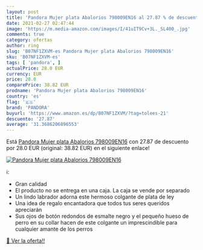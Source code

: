 ```yaml
---
layout: post
title: 'Pandora Mujer plata Abalorios 798009EN16 al 27.87 % de descuento'
date: 2021-02-27 02:47:44
image: 'https://m.media-amazon.com/images/I/41uIT9Cv+3L._SL400_.jpg'
comments: true
category: ofertas
author: ring
slug: 'B07NF1ZXVM-es Pandora Mujer plata Abalorios 798009EN16'
sku: 'B07NF1ZXVM-es'
tags: [ 'pandora', ]
actualPrice: 28.0 EUR
currency: EUR
price: 28.0
comparePrice: 38.82 EUR
prodname: 'Pandora Mujer plata Abalorios 798009EN16'
country: 'es'
flag: '🇪🇸'
brand: 'PANDORA'
buyurl: 'https://www.amazon.es/dp/B07NF1ZXVM/?tag=tolees-21'
descuento: '27.87'
average: '31.3686206896553'
---
```


Está [Pandora Mujer plata Abalorios 798009EN16](https://www.amazon.es/dp/B07NF1ZXVM/?tag=tolees-21) con 27.87 de descuento por 28.0 EUR (original: 38.82 EUR) en el siguiente enlace!

[![Pandora Mujer plata Abalorios 798009EN16](https://m.media-amazon.com/images/I/41uIT9Cv+3L._SL400_.jpg)](https://www.amazon.es/dp/B07NF1ZXVM/?tag=tolees-21)

ℹ️:

- Gran calidad
- El producto no se entrega en una caja. La caja se vende por separado
- Un lindo labrador adorna este hermoso colgante de plata de ley
- Una idea de regalo encantadora que todos tus seres queridos apreciarán
- Sus ojos de botón redondos de esmalte negro y el pequeño hueso de perro en su collar hacen de este colgante un imprescindible para cualquier amante de los perros

[🛒 Ver la oferta!!](https://www.amazon.es/dp/B07NF1ZXVM/?tag=tolees-21)
